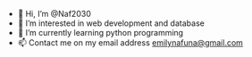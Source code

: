 - 👋 Hi, I’m @Naf2030
- 👀 I’m interested in web development and database 
- 🌱 I’m currently learning python programming 
- 📫 Contact me on my email address emilynafuna@gmail.com

<!---
Naf2030/Naf2030 is a ✨ special ✨ repository because its `README.md` (this file) appears on your GitHub profile.
You can click the Preview link to take a look at your changes.
--->
